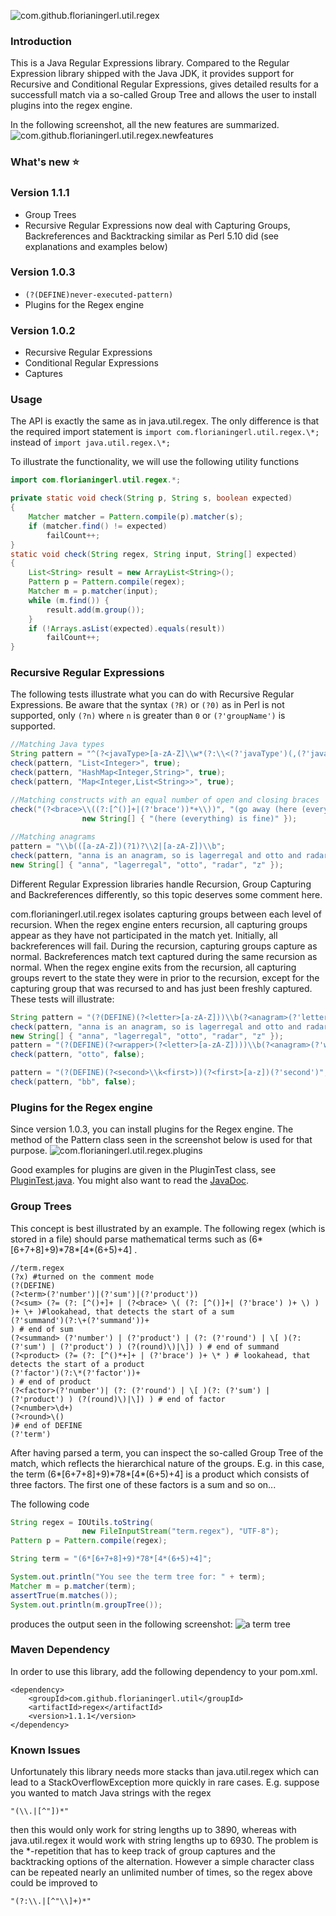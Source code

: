 ![com.github.florianingerl.util.regex](media/logo.png)

### Introduction
This is a Java Regular Expressions library. Compared to the Regular Expression library shipped with the Java JDK, it provides support for Recursive and Conditional Regular Expressions, gives detailed results for a successfull match via a so-called Group Tree and allows the user to install plugins into the regex engine.

In the following screenshot, all the new features are summarized.
![com.github.florianingerl.util.regex.newfeatures](media/newfeatures.png)


### What's new :star:

### Version 1.1.1
- Group Trees
- Recursive Regular Expressions now deal with Capturing Groups, Backreferences and Backtracking similar as Perl 5.10 did (see explanations and examples below)
### Version 1.0.3
- `(?(DEFINE)never-executed-pattern)`
- Plugins for the Regex engine

### Version 1.0.2
- Recursive Regular Expressions
- Conditional Regular Expressions
- Captures

### Usage
The API is exactly the same as in java.util.regex. The only difference is that the required import statement is `import com.florianingerl.util.regex.\*;` instead of `import java.util.regex.\*;`

To illustrate the functionality, we will use the following utility functions
```java
import com.florianingerl.util.regex.*;

private static void check(String p, String s, boolean expected) 
{
	Matcher matcher = Pattern.compile(p).matcher(s);
	if (matcher.find() != expected)
		failCount++;
}
static void check(String regex, String input, String[] expected) 
{
	List<String> result = new ArrayList<String>();
	Pattern p = Pattern.compile(regex);
	Matcher m = p.matcher(input);
	while (m.find()) {
		result.add(m.group());
	}
	if (!Arrays.asList(expected).equals(result))
		failCount++;
}
```

### Recursive Regular Expressions
The following tests illustrate what you can do with Recursive Regular Expressions. Be aware that the syntax `(?R)` or `(?0)` as in Perl is not supported, only `(?n)` where `n` is greater than `0` or `(?'groupName')` is supported.
```java
//Matching Java types
String pattern = "^(?<javaType>[a-zA-Z]\\w*(?:\\<(?'javaType')(,(?'javaType'))*\\>)?)$";
check(pattern, "List<Integer>", true);
check(pattern, "HashMap<Integer,String>", true);
check(pattern, "Map<Integer,List<String>>", true);

//Matching constructs with an equal number of open and closing braces
check("(?<brace>\\((?:[^()]+|(?'brace'))*+\\))", "(go away (here (everything) is fine) afterwards",
				new String[] { "(here (everything) is fine)" });
				
//Matching anagrams
pattern = "\\b(([a-zA-Z])(?1)?\\2|[a-zA-Z])\\b";
check(pattern, "anna is an anagram, so is lagerregal and otto and radar and every single letter like z",
new String[] { "anna", "lagerregal", "otto", "radar", "z" });				
```

Different Regular Expression libraries handle Recursion, Group Capturing and Backreferences differently, so this topic deserves some comment here.

com.florianingerl.util.regex isolates capturing groups between each level of recursion. When the regex engine enters recursion, all capturing groups appear as they have not participated in the match yet. Initially, all backreferences will fail. During the recursion, capturing groups capture as normal. Backreferences match text captured during the same recursion as normal. When the regex engine exits from the recursion, all capturing groups revert to the state they were in prior to the recursion, except for the capturing group that was recursed to and has just been freshly captured.
These tests will illustrate:

```java
String pattern = "(?(DEFINE)(?<letter>[a-zA-Z]))\\b(?<anagram>(?'letter')(?'anagram')?\\k<letter>|(?'letter'))\\b";
check(pattern, "anna is an anagram, so is lagerregal and otto and radar and every single letter like z",
new String[] { "anna", "lagerregal", "otto", "radar", "z" });
pattern = "(?(DEFINE)(?<wrapper>(?<letter>[a-zA-Z])))\\b(?<anagram>(?'wrapper')(?'anagram')?\\k<letter>|(?'letter'))\\b";
check(pattern, "otto", false);

pattern = "(?(DEFINE)(?<second>\\k<first>))(?<first>[a-z])(?'second')";
check(pattern, "bb", false);
```

### Plugins for the Regex engine
Since version 1.0.3, you can install plugins for the Regex engine. The method of the Pattern class seen in the screenshot below is used for that purpose.
![com.florianingerl.util.regex.plugins](media/plugins.png)

Good examples for plugins are given in the PluginTest class, see [PluginTest.java](regex/src/test/java/com/florianingerl/util/regex/tests/PluginTest.java). You might also want to read the [JavaDoc](https://florianingerl.github.io/com.florianingerl.util.regex/).

### Group Trees
This concept is best illustrated by an example. The following regex (which is stored in a file) should parse mathematical terms such as (6*[6+7+8]+9)\*78\*[4*(6+5)+4] .

```
//term.regex
(?x) #turned on the comment mode
(?(DEFINE)
(?<term>(?'number')|(?'sum')|(?'product'))
(?<sum> (?= (?: [^()+]+ | (?<brace> \( (?: [^()]+| (?'brace') )+ \) ) )+ \+ )#lookahead, that detects the start of a sum 
(?'summand')(?:\+(?'summand'))+
) # end of sum
(?<summand> (?'number') | (?'product') | (?: (?'round') | \[ )(?: (?'sum') | (?'product') ) (?(round)\)|\]) ) # end of summand
(?<product> (?= (?: [^()*+]+ | (?'brace') )+ \* ) # lookahead, that detects the start of a product
(?'factor')(?:\*(?'factor'))+
) # end of product
(?<factor>(?'number')| (?: (?'round') | \[ )(?: (?'sum') | (?'product') ) (?(round)\)|\]) ) # end of factor
(?<number>\d+)
(?<round>\()
)# end of DEFINE
(?'term')
```

After having parsed a term, you can inspect the so-called Group Tree of the match, which reflects the hierarchical nature of the groups. E.g. in this case, the term (6*[6+7+8]+9)\*78\*[4*(6+5)+4] is a product which consists of three factors. The first one of these factors is a sum and so on...

The following code

```java
String regex = IOUtils.toString(
				new FileInputStream("term.regex"), "UTF-8");
Pattern p = Pattern.compile(regex);

String term = "(6*[6+7+8]+9)*78*[4*(6+5)+4]";

System.out.println("You see the term tree for: " + term);
Matcher m = p.matcher(term);
assertTrue(m.matches());
System.out.println(m.groupTree());
```

produces the output seen in the following screenshot:
![a term tree](media/termtree.png)

### Maven Dependency
In order to use this library, add the following dependency to your pom.xml.
```
<dependency>
	<groupId>com.github.florianingerl.util</groupId>
	<artifactId>regex</artifactId>
	<version>1.1.1</version>
</dependency>
```

### Known Issues
Unfortunately this library needs more stacks than java.util.regex which can lead to a StackOverflowException more quickly in rare cases.
E.g. suppose you wanted to match Java strings with the regex 
```
"(\\.|[^"])*"
```
then this would only work for string lengths up to 3890, whereas with java.util.regex it would work with string lengths up to 6930. The problem is the
*-repetition that has to keep track of group captures and the backtracking options of the alternation. However a simple character class can be repeated nearly an unlimited number of times,
so the regex above could be improved to
```
"(?:\\.|[^"\\]+)*"
```

